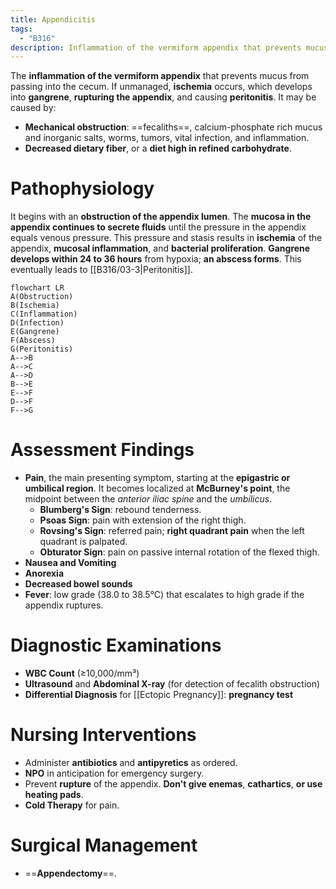 ```yaml
---
title: Appendicitis
tags:
  - "B316"
description: Inflammation of the vermiform appendix that prevents mucus from passing into the cecum; ischemia, gangrene, rupturing, then peritonitis may occur if unmanaged.
---
```

The **inflammation of the vermiform appendix** that prevents mucus from passing into the cecum. If unmanaged, **ischemia** occurs, which develops into **gangrene**, **rupturing the appendix**, and causing **peritonitis**. It may be caused by:
- **Mechanical obstruction**: ==fecaliths==, calcium-phosphate rich mucus and inorganic salts, worms, tumors, vital infection, and inflammation.
- **Decreased dietary fiber**, or a **diet high in refined carbohydrate**.
# Pathophysiology
It begins with an **obstruction of the appendix lumen**. The **mucosa in the appendix continues to secrete fluids** until the pressure in the appendix equals venous pressure. This pressure and stasis results in **ischemia** of the appendix, **mucosal inflammation**, and **bacterial proliferation**. **Gangrene develops within 24 to 36 hours** from hypoxia; **an abscess forms**. This eventually leads to [[B316/03-3|Peritonitis]].
```mermaid
flowchart LR
A(Obstruction)
B(Ischemia)
C(Inflammation)
D(Infection)
E(Gangrene)
F(Abscess)
G(Peritonitis)
A-->B
A-->C
A-->D
B-->E
E-->F
D-->F
F-->G
```
# Assessment Findings
- **Pain**, the main presenting symptom, starting at the **epigastric or umbilical region**. It becomes localized at **McBurney's point**, the midpoint between the *anterior iliac spine* and the *umbilicus*.
	- **Blumberg's Sign**: rebound tenderness.
	- **Psoas Sign**: pain with extension of the right thigh.
	- **Rovsing's Sign**: referred pain; **right quadrant pain** when the left quadrant is palpated.
	- **Obturator Sign**: pain on passive internal rotation of the flexed thigh.
- **Nausea and Vomiting**
- **Anorexia**
- **Decreased bowel sounds**
- **Fever**: low grade (38.0 to 38.5°C) that escalates to high grade if the appendix ruptures.
# Diagnostic Examinations
- **WBC Count** (≥10,000/mm³)
- **Ultrasound** and **Abdominal X-ray** (for detection of fecalith obstruction)
- **Differential Diagnosis** for [[Ectopic Pregnancy]]: **pregnancy test**
# Nursing Interventions
- Administer **antibiotics** and **antipyretics** as ordered.
- **NPO** in anticipation for emergency surgery.
- Prevent **rupture** of the appendix. **Don't give enemas**, **cathartics**, **or use heating pads**.
- **Cold Therapy** for pain.
# Surgical Management
- ==**Appendectomy**==.
